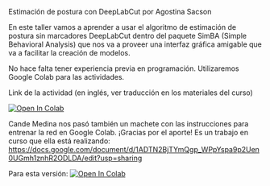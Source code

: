 Estimación de postura con DeepLabCut por Agostina Sacson

En este taller vamos a aprender a usar el algoritmo de estimación de postura sin marcadores DeepLabCut dentro del paquete SimBA (Simple Behavioral Analysis) que nos va a proveer una interfaz gráfica amigable que va a facilitar la creación de modelos.

No hace falta tener experiencia previa en programación. Utilizaremos Google Colab para las actividades.

Link de la actividad (en inglés, ver traducción en los materiales del curso)

[![Open In Colab](https://colab.research.google.com/assets/colab-badge.svg)](https://colab.research.google.com/github/AlexEMG/DeepLabCut/blob/master/examples/COLAB_DEMO_mouse_openfield.ipynb#scrollTo=dC2AwU7FcOPC)

Cande Medina nos pasó también un machete con las instrucciones para entrenar la red en Google Colab. ¡Gracias por el aporte!
Es un trabajo en curso que ella está realizando:
https://docs.google.com/document/d/1ADTN2BjTYmQgp_WPpYspa9p2Uen0UGmh1znhR2ODLDA/edit?usp=sharing

Para esta versión:
[![Open In Colab](https://colab.research.google.com/assets/colab-badge.svg)](https://colab.research.google.com/github/AlexEMG/DeepLabCut/blob/master/examples/COLAB_YOURDATA_TrainNetwork_VideoAnalysis.ipynb)

